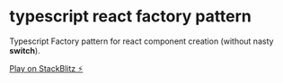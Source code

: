 # typescript react factory pattern

Typescript Factory pattern for react component creation (without nasty **switch**).

[Play on StackBlitz ⚡️](https://stackblitz.com/edit/react-factory-pattern)
